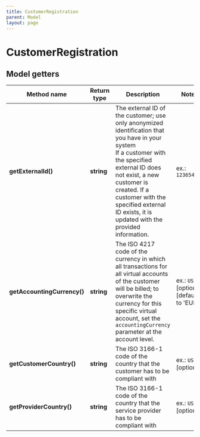 ```yaml
---
title: CustomerRegistration
parent: Model
layout: page
---
```


# CustomerRegistration

## Model getters

Method name | Return type | Description | Notes
------------ | ------------- | ------------- | -------------
**getExternalId()** | **string** | The external ID of the customer; use only anonymized identification that you have in your system<br/>If a customer with the specified external ID does not exist, a new customer is created. If a customer with the specified external ID exists, it is updated with the provided information. | ex.: `123654`
**getAccountingCurrency()** | **string** | The ISO 4217 code of the currency in which all transactions for all virtual accounts of the customer will be billed; to overwrite the currency for this specific virtual account, set the <code>accountingCurrency</code> parameter at the account level. | ex.: `USD` [optional] [default to 'EUR']
**getCustomerCountry()** | **string** | The ISO 3166-1 code of the country that the customer has to be compliant with | ex.: `US` [optional]
**getProviderCountry()** | **string** | The ISO 3166-1 code of the country that the service provider has to be compliant with | ex.: `US` [optional]

